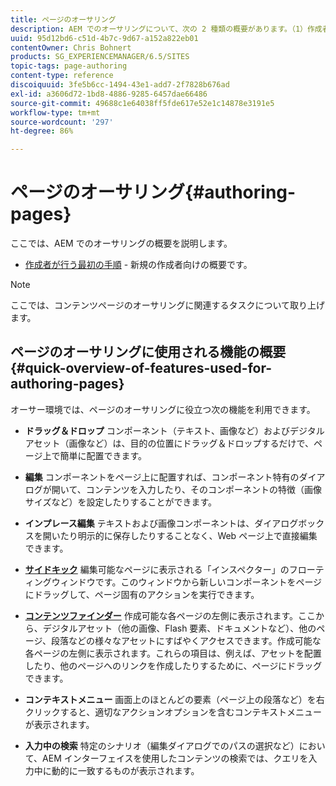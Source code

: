 ```yaml
---
title: ページのオーサリング
description: AEM でのオーサリングについて、次の 2 種類の概要があります。（1）作成者が行う最初の手順 - 新規の作成者向けの概要と、（2）ページのオーサリングのクイックガイド - 主なアクションに関するクイックガイド（概要レベル）。
uuid: 95d12bd6-c51d-4b7c-9d67-a152a822eb01
contentOwner: Chris Bohnert
products: SG_EXPERIENCEMANAGER/6.5/SITES
topic-tags: page-authoring
content-type: reference
discoiquuid: 3fe5b6cc-1494-43e1-add7-2f7828b676ad
exl-id: a3606d72-1bd8-4886-9285-6457dae66486
source-git-commit: 49688c1e64038ff5fde617e52e1c14878e3191e5
workflow-type: tm+mt
source-wordcount: '297'
ht-degree: 86%

---
```


# ページのオーサリング{#authoring-pages}

ここでは、AEM でのオーサリングの概要を説明します。

* [作成者が行う最初の手順](/help/sites-classic-ui-authoring/classic-page-author-first-steps.md) - 新規の作成者向けの概要です。

>[!NOTE]
>
>ここでは、コンテンツページのオーサリングに関連するタスクについて取り上げます。<!-- There are many additional features closely related to page authoring, these are covered under [Site and Page Features](/sites-classic-ui-authoring/classic-feature.md). -->

## ページのオーサリングに使用される機能の概要 {#quick-overview-of-features-used-for-authoring-pages}

オーサー環境では、ページのオーサリングに役立つ次の機能を利用できます。

* **ドラッグ＆ドロップ**
コンポーネント（テキスト、画像など）およびデジタルアセット（画像など）は、目的の位置にドラッグ＆ドロップするだけで、ページ上で簡単に配置できます。

* **編集**
コンポーネントをページ上に配置すれば、コンポーネント特有のダイアログが開いて、コンテンツを入力したり、そのコンポーネントの特徴（画像サイズなど）を設定したりすることができます。

* **インプレース編集**
テキストおよび画像コンポーネントは、ダイアログボックスを開いたり明示的に保存したりすることなく、Web ページ上で直接編集できます。

* **[サイドキック](/help/sites-classic-ui-authoring/classic-page-author-env-tools.md#sidekickclassicui)**
編集可能なページに表示される「インスペクター」のフローティングウィンドウです。このウィンドウから新しいコンポーネントをページにドラッグして、ページ固有のアクションを実行できます。

* **[コンテンツファインダー](/help/sites-classic-ui-authoring/classic-page-author-env-tools.md#thecontentfinderclassicui)**
作成可能な各ページの左側に表示されます。ここから、デジタルアセット（他の画像、Flash 要素、ドキュメントなど）、他のページ、段落などの様々なアセットにすばやくアクセスできます。作成可能な各ページの左側に表示されます。これらの項目は、例えば、アセットを配置したり、他のページへのリンクを作成したりするために、ページにドラッグできます。

* **コンテキストメニュー**
画面上のほとんどの要素（ページ上の段落など）を右クリックすると、適切なアクションオプションを含むコンテキストメニューが表示されます。

* **入力中の検索**
特定のシナリオ（編集ダイアログでのパスの選択など）において、AEM インターフェイスを使用したコンテンツの検索では、クエリを入力中に動的に一致するものが表示されます。
